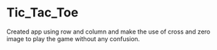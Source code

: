 # Tic_Tac_Toe
Created app using row and column and make the use of cross and zero image to play the game without any confusion.
